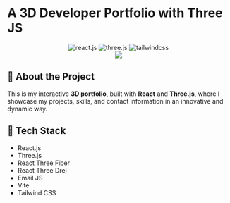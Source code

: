 # A 3D Developer Portfolio with Three JS

  <div align="center">
    <img src="https://img.shields.io/badge/-React_JS-black?style=for-the-badge&logoColor=white&logo=react&color=61DAFB" alt="react.js" />
    <img src="https://img.shields.io/badge/-Three_JS-black?style=for-the-badge&logoColor=white&logo=threedotjs&color=000000" alt="three.js" />
    <img src="https://img.shields.io/badge/-Tailwind_CSS-black?style=for-the-badge&logoColor=white&logo=tailwindcss&color=06B6D4" alt="tailwindcss" />
  </div>



  <div align="center">
    <img src="https://i.imgur.com/WbapW6Z.png">
  </div>

## 📌 About the Project  
This is my interactive **3D portfolio**, built with **React** and **Three.js**, where I showcase my projects, skills, and contact information in an innovative and dynamic way.


## <a name="tech-stack">🔧 Tech Stack</a>
- React.js
- Three.js
- React Three Fiber
-  React Three Drei
- Email JS
- Vite
- Tailwind CSS

